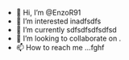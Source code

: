 - 👋 Hi, I’m @EnzoR91
- 👀 I’m interested inadfsdfs
- 🌱 I’m currently sdfsdfsdfsdfsd
- 💞️ I’m looking to collaborate on .
- 📫 How to reach me ...fghf

<!---
EnzoR91/EnzoR91 is a ✨ special ✨ repository because its `README.md` (this file) appears on your GitHub profile.
You can click the Preview link to take a look at your changes.
--->
